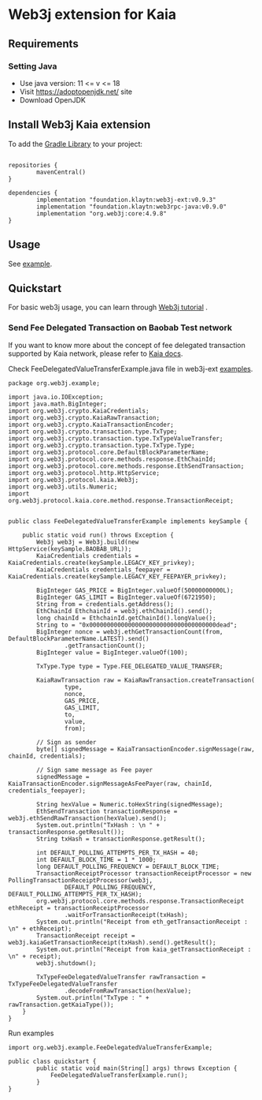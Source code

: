 # Web3j extension for Kaia

## Requirements
### Setting Java
- Use java version: 11 <= v <= 18
- Visit https://adoptopenjdk.net/ site
- Download OpenJDK

## Install Web3j Kaia extension

To add the [Gradle Library](https://docs.gradle.org/current/userguide/getting_started.html) to your project:
```shell

repositories { 
        mavenCentral() 
}

dependencies {
        implementation "foundation.klaytn:web3j-ext:v0.9.3"
        implementation "foundation.klaytn:web3rpc-java:v0.9.0"
        implementation "org.web3j:core:4.9.8"
}
````
## Usage
See [example](./web3j-ext/src/main/java/org/web3j/example).

## Quickstart
For basic web3j usage, you can learn through [Web3j tutorial](https://docs.web3j.io/4.10.0/quickstart/) .

### Send Fee Delegated Transaction on Baobab Test network
If you want to know more about the concept of fee delegated transaction supported by Kaia network, please refer to [Kaia docs](https://docs.klaytn.foundation/content/klaytn/design/transactions).

Check FeeDelegatedValueTransferExample.java file in web3j-ext [examples](https://github.com/kaiachain/kaia-sdk/tree/dev/web3j-ext/web3j-ext/src/main/java/org/web3j/example).
```file
package org.web3j.example;

import java.io.IOException;
import java.math.BigInteger;
import org.web3j.crypto.KaiaCredentials;
import org.web3j.crypto.KaiaRawTransaction;
import org.web3j.crypto.KaiaTransactionEncoder;
import org.web3j.crypto.transaction.type.TxType;
import org.web3j.crypto.transaction.type.TxTypeValueTransfer;
import org.web3j.crypto.transaction.type.TxType.Type;
import org.web3j.protocol.core.DefaultBlockParameterName;
import org.web3j.protocol.core.methods.response.EthChainId;
import org.web3j.protocol.core.methods.response.EthSendTransaction;
import org.web3j.protocol.http.HttpService;
import org.web3j.protocol.kaia.Web3j;
import org.web3j.utils.Numeric;
import org.web3j.protocol.kaia.core.method.response.TransactionReceipt;


public class FeeDelegatedValueTransferExample implements keySample {

    public static void run() throws Exception {
        Web3j web3j = Web3j.build(new HttpService(keySample.BAOBAB_URL));
        KaiaCredentials credentials = KaiaCredentials.create(keySample.LEGACY_KEY_privkey);
        KaiaCredentials credentials_feepayer = KaiaCredentials.create(keySample.LEGACY_KEY_FEEPAYER_privkey);

        BigInteger GAS_PRICE = BigInteger.valueOf(50000000000L);
        BigInteger GAS_LIMIT = BigInteger.valueOf(6721950);
        String from = credentials.getAddress();
        EthChainId EthchainId = web3j.ethChainId().send();
        long chainId = EthchainId.getChainId().longValue();
        String to = "0x000000000000000000000000000000000000dead";
        BigInteger nonce = web3j.ethGetTransactionCount(from, DefaultBlockParameterName.LATEST).send()
                .getTransactionCount();
        BigInteger value = BigInteger.valueOf(100);

        TxType.Type type = Type.FEE_DELEGATED_VALUE_TRANSFER;

        KaiaRawTransaction raw = KaiaRawTransaction.createTransaction(
                type,
                nonce,
                GAS_PRICE,
                GAS_LIMIT,
                to,
                value,
                from);

        // Sign as sender
        byte[] signedMessage = KaiaTransactionEncoder.signMessage(raw, chainId, credentials);

        // Sign same message as Fee payer
        signedMessage = KaiaTransactionEncoder.signMessageAsFeePayer(raw, chainId, credentials_feepayer);

        String hexValue = Numeric.toHexString(signedMessage);
        EthSendTransaction transactionResponse = web3j.ethSendRawTransaction(hexValue).send();
        System.out.println("TxHash : \n " + transactionResponse.getResult());
        String txHash = transactionResponse.getResult();

        int DEFAULT_POLLING_ATTEMPTS_PER_TX_HASH = 40;
        int DEFAULT_BLOCK_TIME = 1 * 1000;
        long DEFAULT_POLLING_FREQUENCY = DEFAULT_BLOCK_TIME;
        TransactionReceiptProcessor transactionReceiptProcessor = new PollingTransactionReceiptProcessor(web3j,
                DEFAULT_POLLING_FREQUENCY, DEFAULT_POLLING_ATTEMPTS_PER_TX_HASH);
        org.web3j.protocol.core.methods.response.TransactionReceipt ethReceipt = transactionReceiptProcessor
                .waitForTransactionReceipt(txHash);
        System.out.println("Receipt from eth_getTransactionReceipt : \n" + ethReceipt);
        TransactionReceipt receipt = web3j.kaiaGetTransactionReceipt(txHash).send().getResult();
        System.out.println("Receipt from kaia_getTransactionReceipt : \n" + receipt);
        web3j.shutdown();

        TxTypeFeeDelegatedValueTransfer rawTransaction = TxTypeFeeDelegatedValueTransfer
                .decodeFromRawTransaction(hexValue);
        System.out.println("TxType : " + rawTransaction.getKaiaType());
    }
}
````

Run examples

```file
import org.web3j.example.FeeDelegatedValueTransferExample;

public class quickstart {
        public static void main(String[] args) throws Exception {
            FeeDelegatedValueTransferExample.run();
        }
}
````
